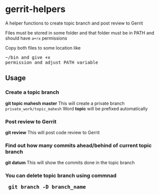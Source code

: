 # gerrit-helpers
A helper functions to create topic branch and post review to Gerrit

Files must be stored in some folder and that folder must be in PATH and should have <code>a+rx</code> permissions

Copy both files to some location like <pre>~/bin and give +x permission and adjust PATH variable</pre>

## Usage

### Create a topic branch

**git topic mahesh master**
This will create a private branch <code>private_work/topic_mahesh</code>
Word **topic** will be prefixed automatically 



### Post review to Gerrit
**git review**
This will post code review to Gerrit


### Find out how many commits ahead/behind of current topic branch 
**git datum**
This will show the commits done in the topic branch


### You can delete topic branch using commnad <pre> git branch -D branch_name </pre>





